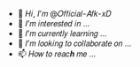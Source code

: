 - 👋 𝐻𝑖, 𝐼’𝑚 @𝑂𝑓𝑓𝑖𝑐𝑖𝑎𝑙-𝐴𝑓𝑘-𝑥𝐷
- 👀 𝐼’𝑚 𝑖𝑛𝑡𝑒𝑟𝑒𝑠𝑡𝑒𝑑 𝑖𝑛 ...
- 🌱 𝐼’𝑚 𝑐𝑢𝑟𝑟𝑒𝑛𝑡𝑙𝑦 𝑙𝑒𝑎𝑟𝑛𝑖𝑛𝑔 ...
- 💞️ 𝐼’𝑚 𝑙𝑜𝑜𝑘𝑖𝑛𝑔 𝑡𝑜 𝑐𝑜𝑙𝑙𝑎𝑏𝑜𝑟𝑎𝑡𝑒 𝑜𝑛 ...
- 📫 𝐻𝑜𝑤 𝑡𝑜 𝑟𝑒𝑎𝑐𝒉 𝑚𝑒 ...

<!---
𝑂𝑓𝑓𝑖𝑐𝑖𝑎𝑙-𝐴𝑓𝑘-𝑥𝐷/𝑂𝑓𝑓𝑖𝑐𝑖𝑎𝑙-𝐴𝑓𝑘-𝑥𝐷 𝑖𝑠 𝑎 ✨ 𝑠𝑝𝑒𝑐𝑖𝑎𝑙 ✨ 𝑟𝑒𝑝𝑜𝑠𝑖𝑡𝑜𝑟𝑦 𝑏𝑒𝑐𝑎𝑢𝑠𝑒 𝑖𝑡𝑠 `𝑅𝐸𝐴𝐷𝑀𝐸.𝑚𝑑` (𝑡𝒉𝑖𝑠 𝑓𝑖𝑙𝑒) 𝑎𝑝𝑝𝑒𝑎𝑟𝑠 𝑜𝑛 𝑦𝑜𝑢𝑟 𝐺𝑖𝑡𝐻𝑢𝑏 𝑝𝑟𝑜𝑓𝑖𝑙𝑒.
𝑌𝑜𝑢 𝑐𝑎𝑛 𝑐𝑙𝑖𝑐𝑘 𝑡𝒉𝑒 𝑃𝑟𝑒𝑣𝑖𝑒𝑤 𝑙𝑖𝑛𝑘 𝑡𝑜 𝑡𝑎𝑘𝑒 𝑎 𝑙𝑜𝑜𝑘 𝑎𝑡 𝑦𝑜𝑢𝑟 𝑐𝒉𝑎𝑛𝑔𝑒𝑠.
--->
